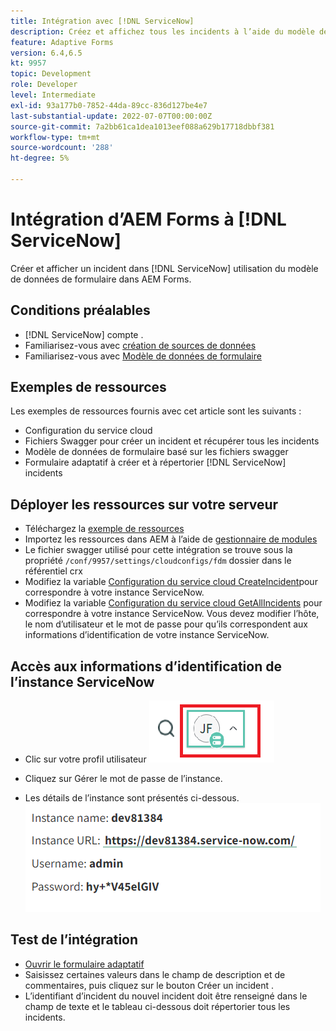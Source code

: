```yaml
---
title: Intégration avec [!DNL ServiceNow]
description: Créez et affichez tous les incidents à l’aide du modèle de données de formulaire.
feature: Adaptive Forms
version: 6.4,6.5
kt: 9957
topic: Development
role: Developer
level: Intermediate
exl-id: 93a177b0-7852-44da-89cc-836d127be4e7
last-substantial-update: 2022-07-07T00:00:00Z
source-git-commit: 7a2bb61ca1dea1013eef088a629b17718dbbf381
workflow-type: tm+mt
source-wordcount: '288'
ht-degree: 5%

---
```


# Intégration d’AEM Forms à [!DNL ServiceNow]

Créer et afficher un incident dans [!DNL ServiceNow] utilisation du modèle de données de formulaire dans AEM Forms.

## Conditions préalables

* [!DNL ServiceNow] compte .
* Familiarisez-vous avec [création de sources de données](https://experienceleague.adobe.com/docs/experience-manager-learn/forms/ic-web-channel-tutorial/parttwo.html)
* Familiarisez-vous avec [Modèle de données de formulaire](https://experienceleague.adobe.com/docs/experience-manager-65/forms/form-data-model/create-form-data-models.html?lang=fr)

## Exemples de ressources

Les exemples de ressources fournis avec cet article sont les suivants :

* Configuration du service cloud
* Fichiers Swagger pour créer un incident et récupérer tous les incidents
* Modèle de données de formulaire basé sur les fichiers swagger
* Formulaire adaptatif à créer et à répertorier [!DNL ServiceNow] incidents

## Déployer les ressources sur votre serveur

* Téléchargez la [exemple de ressources](assets/service-now.zip)
* Importez les ressources dans AEM à l’aide de [gestionnaire de modules](http://localhost:4502/crx/packmgr/index.jsp)
* Le fichier swagger utilisé pour cette intégration se trouve sous la propriété ```/conf/9957/settings/cloudconfigs/fdm``` dossier dans le référentiel crx
* Modifiez la variable [Configuration du service cloud CreateIncident](http://localhost:4502/mnt/overlay/fd/fdm/gui/components/admin/fdmcloudservice/properties.html?item=%2Fconf%2F9957%2Fsettings%2Fcloudconfigs%2Ffdm%2Fcreateincident)pour correspondre à votre instance ServiceNow.
* Modifiez la variable [Configuration du service cloud GetAllIncidents](http://localhost:4502/mnt/overlay/fd/fdm/gui/components/admin/fdmcloudservice/properties.html?item=%2Fconf%2F9957%2Fsettings%2Fcloudconfigs%2Ffdm%2Fgetallincidents) pour correspondre à votre instance ServiceNow. Vous devez modifier l’hôte, le nom d’utilisateur et le mot de passe pour qu’ils correspondent aux informations d’identification de votre instance ServiceNow.

## Accès aux informations d’identification de l’instance ServiceNow

* Clic sur votre profil utilisateur
   ![clic sur profil utilisateur](assets/snow-1.png)

* Cliquez sur Gérer le mot de passe de l’instance.
* Les détails de l’instance sont présentés ci-dessous.
   ![détails de l’instance](assets/snow-3.png)

## Test de l’intégration

* [Ouvrir le formulaire adaptatif](http://localhost:4502/content/dam/formsanddocuments/create-incident-in-service-now/jcr:content?wcmmode=disabled)
* Saisissez certaines valeurs dans le champ de description et de commentaires, puis cliquez sur le bouton Créer un incident .
* L’identifiant d’incident du nouvel incident doit être renseigné dans le champ de texte et le tableau ci-dessous doit répertorier tous les incidents.
